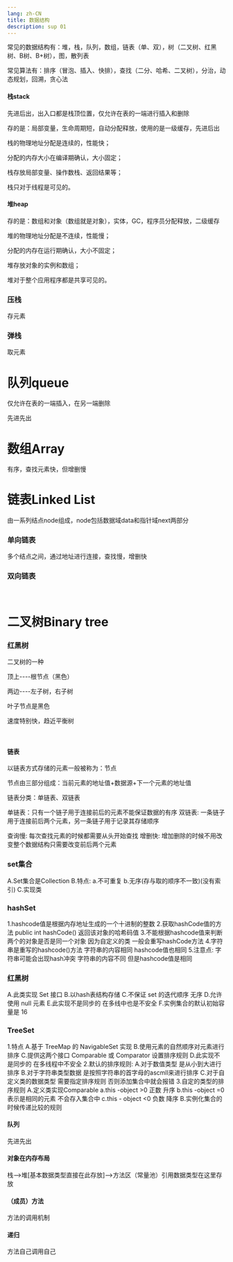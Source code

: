 ```yaml
---
lang: zh-CN
title: 数据结构
description: sup 01
---
```


常见的数据结构有：堆，栈，队列，数组，链表（单、双），树（二叉树、红黑树、B树、B+树），图，散列表

常见算法有：排序（冒泡、插入、快排），查找（二分、哈希、二叉树），分治，动态规划，回溯，贪心法


#### 栈stack

先进后出，出入口都是栈顶位置，仅允许在表的一端进行插入和删除

存的是：局部变量，生命周期短，自动分配释放，使用的是一级缓存，先进后出

栈的物理地址分配是连续的，性能快；

分配的内存大小在编译期确认，大小固定；

栈存放局部变量、操作数栈、返回结果等；

栈只对于线程是可见的。


#### 堆heap

存的是：数组和对象（数组就是对象），实体，GC，程序员分配释放，二级缓存

堆的物理地址分配是不连续，性能慢；

分配的内存在运行期确认，大小不固定；

堆存放对象的实例和数组；

堆对于整个应用程序都是共享可见的。


### 压栈

存元素

### 弹栈

取元素

# 队列queue

仅允许在表的一端插入，在另一端删除

先进先出

# 数组Array

有序，查找元素快，但增删慢

# 链表Linked List

由一系列结点node组成，node包括数据域data和指针域next两部分

### 单向链表

多个结点之间，通过地址进行连接，查找慢，增删快

### 双向链表

‍
# 二叉树Binary tree

### 红黑树

二叉树的一种

顶上----根节点（黑色）

两边----左子树，右子树

叶子节点是黑色

速度特别快，趋近平衡树

‍

#### 链表

以链表方式存储的元素一般被称为：节点

节点由三部分组成：当前元素的地址值+数据源+下一个元素的地址值

链表分类：单链表、双链表

单链表：只有一个链子用于连接前后的元素不能保证数据的有序
双链表:  一条链子用于连接前后两个元素，另一条链子用于记录其存储顺序


查询慢: 每次查找元素的时候都需要从头开始查找
增删快: 增加删除的时候不用改变整个数据结构只需要改变前后两个元素




### set集合

A.Set集合是Collection
B.特点:
a.不可重复  b.无序(存与取的顺序不一致)(没有索引)
C.实现类



### hashSet

1.hashcode值是根据内存地址生成的一个十进制的整数
2.获取hashCode值的方法
public int hashCode() 返回该对象的哈希码值
3.不能根据hashcode值来判断两个的对象是否是同一个对象 因为自定义的类 一般会重写hashCode方法
4.字符串是重写的hashcode()方法 字符串的内容相同 hashcode值也相同
5.注意点:
字符串可能会出现hash冲突  字符串的内容不同 但是hashcode值是相同



### 红黑树

A.此类实现 Set 接口
B.以hash表结构存储
C.不保证 set 的迭代顺序 无序
D.允许使用 null 元素
E.此实现不是同步的  在多线中也是不安全
F.实例集合的默认初始容量是 16



### TreeSet

1.特点
A.基于 TreeMap 的 NavigableSet 实现
B.使用元素的自然顺序对元素进行排序
C.提供这两个接口 Comparable 或 Comparator 设置排序规则
D.此实现不是同步的 在多线程中不安全
2.默认的排序规则:
A.对于数值类型 是从小到大进行排序
B.对于字符串类型数据 是按照字符串的首字母的ascmll来进行排序
C.对于自定义类的数据类型 需要指定排序规则 否则添加集合中就会报错
3.自定的类型的排序规则
A.定义类实现Comparable
a.this -object  >0 正数 升序
b.this -object  =0  表示是相同的元素 不会存入集合中
c.this - object <0  负数 降序
B.实例化集合的时候传递比较的规则









#### 队列

先进先出

#### 对象在内存布局

栈-->堆[基本数据类型直接在此存放]-->方法区（常量池）引用数据类型在这里存放

#### （成员）方法

方法的调用机制

#### 递归

方法自己调用自己